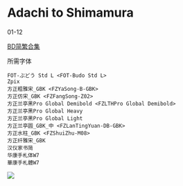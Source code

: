 # Adachi to Shimamura

01-12

[BD简繁合集](https://github.com/Nekomoekissaten-SUB/Nekomoekissaten-poi-Subs/raw/master/Adashima/Adashima_BD_zho.7z)

所需字体
```
FOT-ぶどう Std L <FOT-Budo Std L>
Zpix
方正粗雅宋_GBK <FZYaSong-B-GBK>
方正仿宋_GBK <FZFangSong-Z02>
方正兰亭黑Pro Global Demibold <FZLTHPro Global Demibold>
方正兰亭黑Pro Global Heavy
方正兰亭黑Pro Global Light
方正兰亭圆_GBK_中 <FZLanTingYuan-DB-GBK>
方正水柱_GBK <FZShuiZhu-M08>
方正纤雅宋_GBK
汉仪家书简
华康手札体W7
華康手札體W7
```

![](https://nekomoe.pages.dev/images/2020-10/adashima.jpg)